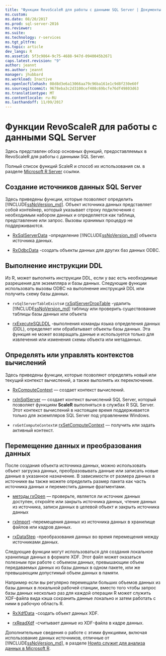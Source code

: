 ```yaml
---
title: "Функции RevoScaleR для работы с данными SQL Server | Документы Microsoft"
ms.custom: 
ms.date: 08/20/2017
ms.prod: sql-server-2016
ms.reviewer: 
ms.suite: 
ms.technology: r-services
ms.tgt_pltfrm: 
ms.topic: article
dev_langs: R
ms.assetid: 5f3c9864-9c75-4688-947d-0940045b2671
caps.latest.revision: "9"
author: jeannt
ms.author: jeannt
manager: jhubbard
ms.workload: Inactive
ms.openlocfilehash: 08d8d3e6a13066aa79c96ba161e1c9d8f230e60f
ms.sourcegitcommit: 9678eba3c2d3100cef408c69bcfe76df49803d63
ms.translationtype: MT
ms.contentlocale: ru-RU
ms.lasthandoff: 11/09/2017
---
```

# <a name="revoscaler-functions-for-working-with-sql-server-data"></a>Функции RevoScaleR для работы с данными SQL Server

Здесь представлен обзор основных функций, предоставляемых в RevoScaleR для работы с данными SQL Server.

Полный список функций ScaleR и способ их использования см. в разделе [Microsoft R Server](https://docs.microsoft.com/r-server/r-reference/revoscaler/revoscaler) ссылки.

## <a name="create-sql-server-data-sources"></a>Создание источников данных SQL Server

Здесь приведены функции, которые позволяют определить [!INCLUDE[ssNoVersion_md](../../includes/ssnoversion-md.md)]. Объект источника данных представляет собой контейнер, который указывает строку подключения с необходимым набором данных и определяется как таблица, представление или запрос. Вызовы хранимых процедур не поддерживаются.

+ [RxSqlServerData](https://docs.microsoft.com/r-server/r-reference/revoscaler/rxsqlserverdata) -определение [!INCLUDE[ssNoVersion_md](../../includes/ssnoversion-md.md)] объекта источника данных.

+ [RxOdbcData](https://docs.microsoft.com/r-server/r-reference/revoscaler/rxodbcdata) -создать объекты данных для других баз данных ODBC. 

## <a name="perform-ddl-statements"></a>Выполнение инструкции DDL

Из R, может выполнять инструкции DDL, если у вас есть необходимые разрешения для экземпляра и базы данных. Следующие функции использовать вызовы ODBC на выполнение инструкций DDL или получить схему базы данных.

+ `rxSqlServerTableExists`и [rxSqlServerDropTable](https://docs.microsoft.com/r-server/r-reference/revoscaler/rxsqlserverdroptable) -удалить [!INCLUDE[ssNoVersion_md](../../includes/ssnoversion-md.md)] таблицу или проверить существование таблицы базы данных или объекта

+ [rxExecuteSQLDDL](https://docs.microsoft.com/r-server/r-reference/revoscaler/rxexecutesqlddl) -выполнения команды языка определения данных (DDL), определяет или обрабатывает объекты базы данных. Эта функция не может возвращать данные и используется только для извлечения или изменения схемы объекта или метаданных.

## <a name="define-or-manage-compute-contexts"></a>Определять или управлять контекстов вычислений

Здесь приведены функции, которые позволяют определять новый или текущий контекст вычислений, а также выполнять их переключение.

+ [RxComputeContext](https://docs.microsoft.com/r-server/r-reference/revoscaler/rxcomputecontext) — создает контекст вычислений.

+ [rxInSqlServer](https://docs.microsoft.com/r-server/r-reference/revoscaler/rxinsqlserver) — создает контекст вычислений SQL Server, который позволяет функциям **ScaleR** выполняться в службах R SQL Server. Этот контекст вычислений в настоящее время поддерживается только для экземпляров SQL Server под управлением Windows.

+ `rxGetComputeContext`и [rxSetComputeContext](https://docs.microsoft.com/r-server/r-reference/revoscaler/rxgetcomputecontext) — получить или задать активный контекст.

## <a name="move-data-and-transform-data"></a>Перемещение данных и преобразования данных

После создания объекта источника данных, можно использовать объект загрузка данных, преобразовывать данные или записать новые данные в указанное назначение. В зависимости от размера данных в источнике вы также можете определить размер пакета как часть источника данных и переместить данные фрагментами.

+ [методы rxOpen](https://docs.microsoft.com/r-server/r-reference/revoscaler/rxopen-methods) — проверьте, является ли источник данных доступен, откройте или закрыть источника данных, чтение данных из источника, записи данных в целевой объект и закрыть источника данных

+ [rxImport](https://docs.microsoft.com/r-server/r-reference/revoscaler/rximport) -перемещения данных из источника данных в хранилище файлов или кадров данных.

+ [rxDataStep](https://docs.microsoft.com/r-server/r-reference/revoscaler/rxdatastep) -преобразования данных во время перемещения между источниками данных.

Следующие функции могут использоваться для создания локальное хранилище данных в формате XDF. Этот файл может оказаться полезным при работе с объемом данных, превышающим объем передаваемых данных из базы данных в одном пакете, или же превышающим допустимый объем данных в памяти.

Например если вы регулярно перемещали больших объемов данных из базы данных в локальной рабочей станции, вместо того чтобы запрос базы данных несколько раз для каждой операции R может служить XDF-файла вида кэша сохранить данные локально и затем работать с ними в рабочую область R.

+ [RxXdfData](https://docs.microsoft.com/r-server/r-reference/revoscaler/rxxdfdata) -создать объект данных XDF.

+ [rxReadXdf](https://docs.microsoft.com/r-server/r-reference/revoscaler/rxreadxdf) -считывает данные из XDF-файла в кадре данных.

Дополнительные сведения о работе с этими функциями, включая использование данных источников, отличные от [!INCLUDE[ssNoVersion_md](../../includes/ssnoversion-md.md)], в разделе [Howto служит для анализа данных в Microsoft R](https://docs.microsoft.com/r-server/r/how-to-introduction).
